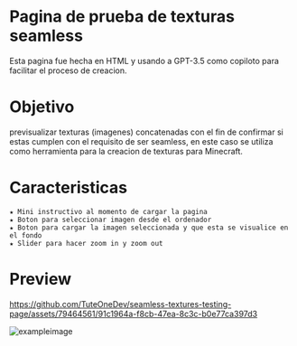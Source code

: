 # Pagina de prueba de texturas seamless
Esta pagina fue hecha en HTML y usando a GPT-3.5 como copiloto para facilitar el proceso de creacion.

# Objetivo
previsualizar texturas (imagenes) concatenadas con el fin de confirmar si estas cumplen con el requisito de ser seamless, en este caso se utiliza como herramienta para la creacion de texturas para Minecraft.

# Caracteristicas
	★ Mini instructivo al momento de cargar la pagina
	★ Boton para seleccionar imagen desde el ordenador
	★ Boton para cargar la imagen seleccionada y que esta se visualice en el fondo
	★ Slider para hacer zoom in y zoom out

# Preview
https://github.com/TuteOneDev/seamless-textures-testing-page/assets/79464561/91c1964a-f8cb-47ea-8c3c-b0e77ca397d3

![exampleimage](https://github.com/TuteOneDev/seamless-textures-testing-page/assets/79464561/a4f5f8fe-133b-425e-a408-300825011277)
